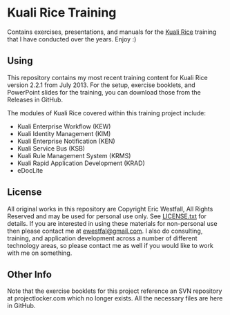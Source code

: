 # Kuali Rice Training

Contains exercises, presentations, and manuals for the [Kuali Rice](http://rice.kuali.org) training that I have conducted over the years. Enjoy :)

## Using

This repository contains my most recent training content for Kuali Rice version 2.2.1 from July 2013. For the setup, exercise booklets, and PowerPoint slides for the training, you can download those from the Releases in GitHub.

The modules of Kuali Rice covered within this training project include:

* Kuali Enterprise Workflow (KEW)
* Kuali Identity Management (KIM)
* Kuali Enterprise Notification (KEN)
* Kuali Service Bus (KSB)
* Kuali Rule Management System (KRMS)
* Kuali Rapid Application Development (KRAD)
* eDocLite

## License

All original works in this repository are Copyright Eric Westfall, All Rights Reserved and may be used for personal use only. See [LICENSE.txt](LICENSE.txt) for details. If you are interested in using these materials for non-personal use then please contact me at ewestfal@gmail.com. I also do consulting, training, and application development across a number of different technology areas, so please contact me as well if you would like to work with me on something.

## Other Info

Note that the exercise booklets for this project reference an SVN repository at projectlocker.com which no longer exists. All the necessary files are here in GitHub.

